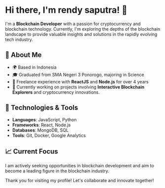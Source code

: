 # Hi there, I'm rendy saputra! 👋

I'm a **Blockchain Developer** with a passion for cryptocurrency and blockchain technology. Currently, I'm exploring the depths of the blockchain landscape to provide valuable insights and solutions in the rapidly evolving tech industry.

## 🌟 About Me
- 🌍 Based in Indonesia
- 🎓 Graduated from SMA Negeri 3 Ponorogo, majoring in Science
- 💼 Freelance experience with **ReactJS** and **Node.js** for over 4 years
- 🚀 Currently working on projects involving **Interactive Blockchain Explorers** and cryptocurrency innovations.

## 🔧 Technologies & Tools
- **Languages**: JavaScript, Python
- **Frameworks**: React, Node.js
- **Databases**: MongoDB, SQL
- **Tools**: Git, Docker, Google Analytics

## 📈 Current Focus
I am actively seeking opportunities in blockchain development and aim to become a leading figure in the blockchain industry.

Thank you for visiting my profile! Let's collaborate and innovate together!
